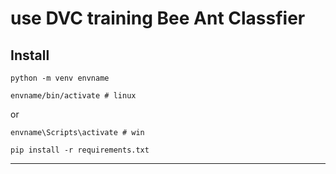 # use DVC training Bee Ant Classfier

## Install

```
python -m venv envname
```
```
envname/bin/activate # linux
```
or
```
envname\Scripts\activate # win
```

```
pip install -r requirements.txt
```
---

##